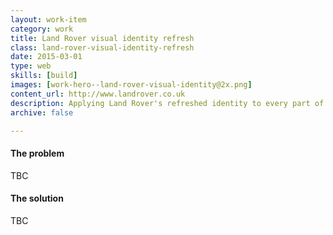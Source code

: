 ```yaml
---
layout: work-item
category: work
title: Land Rover visual identity refresh
class: land-rover-visual-identity-refresh
date: 2015-03-01
type: web
skills: [build]
images: [work-hero--land-rover-visual-identity@2x.png]
content_url: http://www.landrover.co.uk
description: Applying Land Rover's refreshed identity to every part of their global marketing websites.
archive: false

---
```


#### The problem
TBC

#### The solution
TBC

